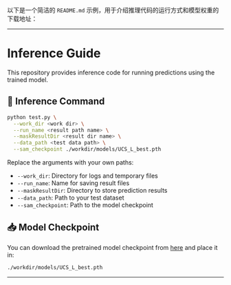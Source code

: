 以下是一个简洁的 `README.md` 示例，用于介绍推理代码的运行方式和模型权重的下载地址：

---

# Inference Guide

This repository provides inference code for running predictions using the trained model.

## 🔧 Inference Command

```bash
python test.py \
  --work_dir <work dir> \
  --run_name <result path name> \
  --maskResultDir <result dir name> \
  --data_path <test data path> \
  --sam_checkpoint ./workdir/models/UCS_L_best.pth
```

Replace the arguments with your own paths:

* `--work_dir`: Directory for logs and temporary files
* `--run_name`: Name for saving result files
* `--maskResultDir`: Directory to store prediction results
* `--data_path`: Path to your test dataset
* `--sam_checkpoint`: Path to the model checkpoint

## 📥 Model Checkpoint

You can download the pretrained model checkpoint from [here](https://drive.google.com/file/d/1zMeyKzm8uJlCoLL6augRQY5oeSDyKGcO/view?usp=sharing) and place it in:

```bash
./workdir/models/UCS_L_best.pth
```

---
